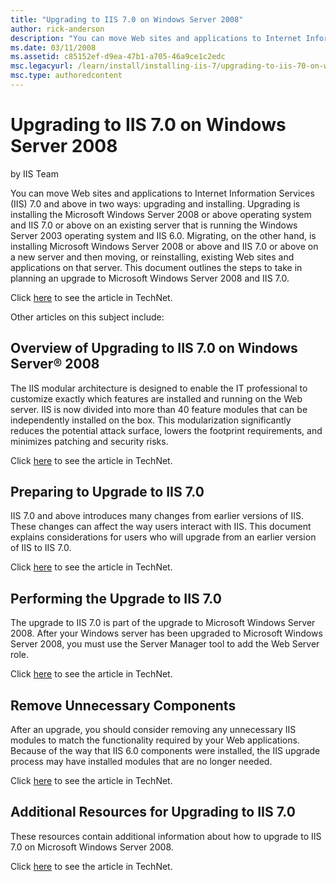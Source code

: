 ```yaml
---
title: "Upgrading to IIS 7.0 on Windows Server 2008"
author: rick-anderson
description: "You can move Web sites and applications to Internet Information Services (IIS) 7.0 and above in two ways: upgrading and installing. Upgrading is installing t..."
ms.date: 03/11/2008
ms.assetid: c85152ef-d9ea-47b1-a705-46a9ce1c2edc
msc.legacyurl: /learn/install/installing-iis-7/upgrading-to-iis-70-on-windows-server-2008
msc.type: authoredcontent
---
```

# Upgrading to IIS 7.0 on Windows Server 2008

by IIS Team

You can move Web sites and applications to Internet Information Services (IIS) 7.0 and above in two ways: upgrading and installing. Upgrading is installing the Microsoft Windows Server 2008 or above operating system and IIS 7.0 or above on an existing server that is running the Windows Server 2003 operating system and IIS 6.0. Migrating, on the other hand, is installing Microsoft Windows Server 2008 or above and IIS 7.0 or above on a new server and then moving, or reinstalling, existing Web sites and applications on that server. This document outlines the steps to take in planning an upgrade to Microsoft Windows Server 2008 and IIS 7.0.

Click [here](https://go.microsoft.com/fwlink/?LinkId=111601) to see the article in TechNet.

Other articles on this subject include:

## Overview of Upgrading to IIS 7.0 on Windows Server® 2008

The IIS modular architecture is designed to enable the IT professional to customize exactly which features are installed and running on the Web server. IIS is now divided into more than 40 feature modules that can be independently installed on the box. This modularization significantly reduces the potential attack surface, lowers the footprint requirements, and minimizes patching and security risks.

Click [here](https://go.microsoft.com/fwlink/?LinkId=111602) to see the article in TechNet.

## Preparing to Upgrade to IIS 7.0

IIS 7.0 and above introduces many changes from earlier versions of IIS. These changes can affect the way users interact with IIS. This document explains considerations for users who will upgrade from an earlier version of IIS to IIS 7.0.

Click [here](https://go.microsoft.com/fwlink/?LinkId=111603) to see the article in TechNet.

## Performing the Upgrade to IIS 7.0

The upgrade to IIS 7.0 is part of the upgrade to Microsoft Windows Server 2008. After your Windows server has been upgraded to Microsoft Windows Server 2008, you must use the Server Manager tool to add the Web Server role.

Click [here](https://go.microsoft.com/fwlink/?LinkId=111604) to see the article in TechNet.

## Remove Unnecessary Components

After an upgrade, you should consider removing any unnecessary IIS modules to match the functionality required by your Web applications. Because of the way that IIS 6.0 components were installed, the IIS upgrade process may have installed modules that are no longer needed.

Click [here](https://go.microsoft.com/fwlink/?LinkId=111605) to see the article in TechNet.

## Additional Resources for Upgrading to IIS 7.0

These resources contain additional information about how to upgrade to IIS 7.0 on Microsoft Windows Server 2008.

Click [here](https://go.microsoft.com/fwlink/?LinkId=111606) to see the article in TechNet.
